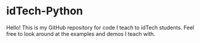 # idTech-Python
Hello! This is my GitHub repository for code I teach to idTech students. Feel free to look around at the examples and demos I teach with.
